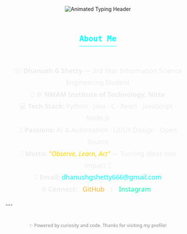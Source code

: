 <p align="center"> <img src="https://readme-typing-svg.demolab.com?font=Orbitron&size=44&pause=1800&color=ECECEC,F7B731,00FFFF,FFD700,FFFFFF,A5A5A5,00FFAB&background=00000000&center=true&vCenter=true&width=900&lines=Welcome+To+My+GitHub+Profile;I'm+Dhanush+G+Shetty;Observe+++%E2%9A%99%EF%B8%8F+++Learn+++%E2%9A%99%EF%B8%8F+++Act" alt="Animated Typing Header" /> </p>  <div align="center" style="margin: 32px 0; font-family: 'Space Mono', monospace;"> <h2 style="color: #00FFFF; border-bottom: 1px solid #00FFFF; display: inline-block; padding-bottom: 8px;"> About Me </h2> </div> <div align="center" style="max-width: 720px; margin: 0 auto; font-family: 'Segoe UI', sans-serif; color: #ECECEC; line-height: 1.8; padding: 0 16px;"> <ul style="list-style: none; padding: 0; font-size: 18px;"> <li>🧑‍🎓 <strong>Dhanush G Shetty</strong> — 3rd Year Information Science Engineering Student</li> <li>🏫 @ <strong>NMAM Institute of Technology, Nitte</strong></li> <li>💻 <strong>Tech Stack:</strong> Python · Java · C · React · JavaScript · Node.js</li> <li>🚀 <strong>Passions:</strong> AI & Automation · UI/UX Design · Open Source</li> <li>🌊 <strong>Motto:</strong> <em style="color: #FFD700;">"Observe, Learn, Act"</em> — Turning ideas into impact 🚀</li> <li>📧 <strong>Email:</strong> <a href="mailto:dhanushgshetty666@gmail.com" style="color: #00FFFF; text-decoration: none;"> dhanushgshetty666@gmail.com </a> </li> <li>🌐 <strong>Connect:</strong> <a href="https://github.com/DZ1shetty" target="_blank" style="color: #F7B731; margin: 0 10px; text-decoration: none;">GitHub</a> | <a href="https://instagram.com/dhanu_shetty1105" target="_blank" style="color: #00FFAB; margin: 0 10px; text-decoration: none;">Instagram</a> </li> </ul> </div> --- <div align="center" style="margin-top: 40px; font-size: 0.9em; color: #8A8A8A; font-family: 'Segoe UI';"> ✨ Powered by curiosity and code. Thanks for visiting my profile! </div>

